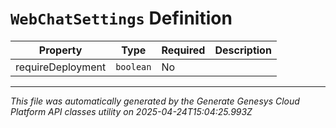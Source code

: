 # `WebChatSettings` Definition

| Property | Type | Required | Description |
|----------|------|----------|-------------|
| requireDeployment | `boolean` | No |  |

---

*This file was automatically generated by the Generate Genesys Cloud Platform API classes utility on 2025-04-24T15:04:25.993Z*